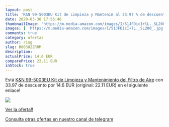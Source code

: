 ```yaml
---
layout: post
title: 'K&N 99-5003EU Kit de Limpieza y Mantenim al 33.97 % de descuento'
date: 2020-03-30 17:56:46
thumbnailImage: 'https://m.media-amazon.com/images/I/51JFDicI+lL._SL200_.jpg'
images: [ 'https://m.media-amazon.com/images/I/51JFDicI+lL._SL200_.jpg' ]
comments: true
category: ofertas
author: ring
slug: B003O2ZRRM
description:
actualPrice: 14.6 EUR
comparePrice: 22.11 EUR
inStock: true
---
```


Está [K&N 99-5003EU Kit de Limpieza y Mantenimiento del Filtro de Aire](https://www.amazon.com/dp/B003O2ZRRM/?tag=redken08-20) con 33.97 de descuento por 14.6 EUR (original: 22.11 EUR) en el siguiente enlace!

[![](https://m.media-amazon.com/images/I/51JFDicI+lL._SL200_.jpg)](https://www.amazon.com/dp/B003O2ZRRM/?tag=redken08-20)

[Ver la oferta!!](https://www.amazon.com/dp/B003O2ZRRM/?tag=redken08-20)

[Consulta otras ofertas en nuestro canal de telegram](https://t.me/s/ofertas25)
